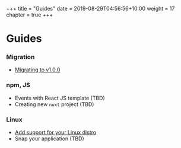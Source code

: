 +++
title = "Guides"
date = 2019-08-29T04:56:56+10:00
weight = 17
chapter = true
+++

# Guides

### Migration
* [Migrating to v1.0.0](./migration)

### npm, JS
* Events with React JS template (TBD)
* Creating new `nuxt` project (TBD)

### Linux
* [Add support for your Linux distro](./distro)
* Snap your application (TBD)
